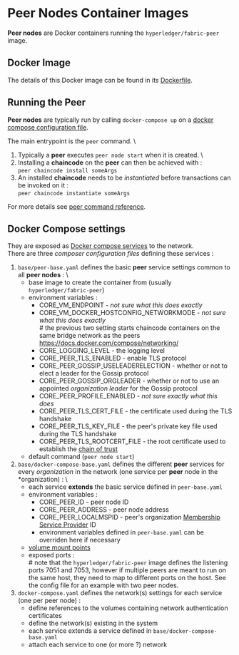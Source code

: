 # Peer Nodes Container Images

**Peer nodes** are Docker containers running the `hyperledger/fabric-peer` image.

## Docker Image

The details of this Docker image can be found in its [Dockerfile](https://github.com/hyperledger/fabric/blob/release-1.3/images/peer/Dockerfile.in).

## Running the Peer

**Peer nodes** are typically run by calling `docker-compose up` on a [docker compose configuration file](#docker-compose-settings).

The main entrypoint is the `peer` command. \
1. Typically a **peer** executes `peer node start` when it is created. \
2. Installing a **chaincode** on the **peer** can then be achieved with : \
 `peer chaincode install someArgs`
3. An installed **chaincode** needs to be *instantiated* before transactions can be invoked on it : \
`peer chaincode instantiate someArgs`

For more details see [peer command reference](https://hyperledger-fabric.readthedocs.io/en/release-1.3/commands/peercommand.html).

## Docker Compose settings

They are exposed as [Docker compose services](https://docs.docker.com/compose/compose-file/#service-configuration-reference) to the network. \
There are three *composer configuration files* defining these services :
1. `base/peer-base.yaml` defines the basic **peer** service settings common to all **peer nodes** : \
    * base image to create the container from (usually `hyperledger/fabric-peer`)
    * environment variables :
        * CORE_VM_ENDPOINT - *not sure what this does exactly*
        * CORE_VM_DOCKER_HOSTCONFIG_NETWORKMODE - *not sure what this does exactly* \
                # the previous two setting starts chaincode containers on the same bridge network as the peers
                https://docs.docker.com/compose/networking/
        * CORE_LOGGING_LEVEL - the logging level
        * CORE_PEER_TLS_ENABLED - enable TLS protocol
        * CORE_PEER_GOSSIP_USELEADERELECTION - whether or not to elect a leader for the Gossip protocol
        * CORE_PEER_GOSSIP_ORGLEADER - whether or not to use an appointed *organization leader* for the Gossip protocol
        * CORE_PEER_PROFILE_ENABLED - *not sure exactly what this does*
        * CORE_PEER_TLS_CERT_FILE - the certificate used during the TLS handshake
        * CORE_PEER_TLS_KEY_FILE - the peer's private key file used during the TLS handshake
        * CORE_PEER_TLS_ROOTCERT_FILE - the root certificate used to establish the [chain of trust](https://en.wikipedia.org/wiki/Root_certificate)
    * default command (`peer node start`)
2. `base/docker-compose-base.yaml` defines  the different **peer** services for every *organization* in the network (one
service per **peer** node in the *organization) : \
    * each service **extends** the basic service defined in `peer-base.yaml`
    * environment variables :
        * CORE_PEER_ID - peer node ID
        * CORE_PEER_ADDRESS - peer node address
        * CORE_PEER_LOCALMSPID - peer's organization [Membership Service Provider](https://hyperledger-fabric.readthedocs.io/en/release-1.3/membership/membership.html) ID
        * environment variables defined in `peer-base.yaml` can be overriden here if necessary 
    * [volume mount points](https://docs.docker.com/storage/volumes/)
    * exposed ports : \
            # note that the `hyperledger/fabric-peer` image defines the listening ports 7051 and 7053, however if multiple
            peers are meant to run on the same host, they need to map to different ports on the host. See the config file
            for an example with two peer nodes.
3. `docker-compose.yaml` defines the network(s) settings for each service (one per peer node) :
    * define references to the volumes containing network authentication certificates
    * define the network(s) existing in the system
    * each service extends a service defined in `base/docker-compose-base.yaml`
    * attach each service to one (or more ?) network 